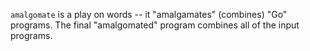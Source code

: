 `amalgomate` is a play on words -- it "amalgamates" (combines) "Go" programs. The final "amalgomated" program combines
all of the input programs.

